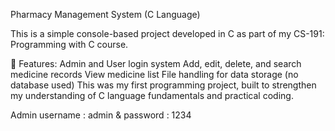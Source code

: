 

Pharmacy Management System (C Language)

This is a simple console-based project developed in C as part of my CS-191: Programming with C course.

🔧 Features:
Admin and User login system
Add, edit, delete, and search medicine records
View medicine list
File handling for data storage (no database used)
This was my first programming project, built to strengthen my understanding of C language fundamentals and practical coding.

Admin username : admin 
&
password       : 1234
